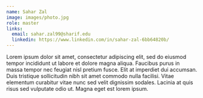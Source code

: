 ```yaml
---
name: Sahar Zal
image: images/photo.jpg
role: master
links:
  email: sahar.zal99@sharif.edu
  linkedin: https://www.linkedin.com/in/sahar-zal-6bb64820b/
---
```


Lorem ipsum dolor sit amet, consectetur adipiscing elit, sed do eiusmod tempor incididunt ut labore et dolore magna aliqua.
Faucibus purus in massa tempor nec feugiat nisl pretium fusce.
Elit at imperdiet dui accumsan.
Duis tristique sollicitudin nibh sit amet commodo nulla facilisi.
Vitae elementum curabitur vitae nunc sed velit dignissim sodales.
Lacinia at quis risus sed vulputate odio ut.
Magna eget est lorem ipsum.
